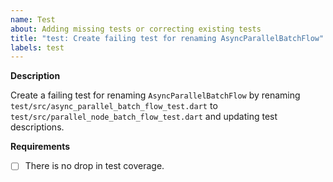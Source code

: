 ```yaml
---
name: Test
about: Adding missing tests or correcting existing tests
title: "test: Create failing test for renaming AsyncParallelBatchFlow"
labels: test
---
```


**Description**

Create a failing test for renaming `AsyncParallelBatchFlow` by renaming `test/src/async_parallel_batch_flow_test.dart` to `test/src/parallel_node_batch_flow_test.dart` and updating test descriptions.

**Requirements**

- [ ] There is no drop in test coverage.

